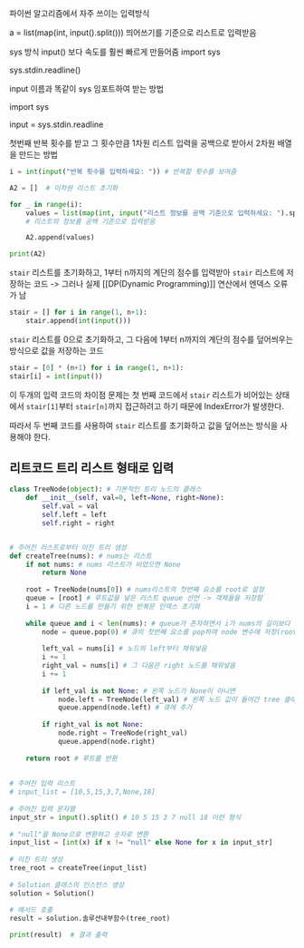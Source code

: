 파이썬 알고리즘에서 자주 쓰이는 입력방식

a = list(map(int, input().split()))
띄어쓰기를 기준으로 리스트로 입력받음

sys 방식 input() 보다 속도를 훨씬 빠르게 만들어줌
import sys

sys.stdin.readline()

input 이름과 똑같이 sys 임포트하여 받는 방법

import sys

input = sys.stdin.readline


첫번째 반복 횟수를 받고 그 횟수만큼 1차원 리스트 입력을 공백으로 받아서 2차원 배열을 만드는 방법

```python
i = int(input("반복 횟수를 입력하세요: ")) # 반복할 횟수를 보여줌

A2 = []  # 이차원 리스트 초기화

for _ in range(i):
    values = list(map(int, input("리스트 정보를 공백 기준으로 입력하세요: ").split())) 
    # 리스트의 정보를 공백 기준으로 입력받음

	A2.append(values)

print(A2)

```



`stair` 리스트를 초기화하고, 1부터 n까지의 계단의 점수를 입력받아 `stair` 리스트에 저장하는 코드 -> 그러나 실제 [[DP(Dynamic Programming)]] 연산에서 엔덱스 오류가 남

```python
stair = [] for i in range(1, n+1):
	stair.append(int(input()))
```

`stair` 리스트를 0으로 초기화하고, 그 다음에 1부터 n까지의 계단의 점수를 덮어씌우는 방식으로 값을 저장하는 코드

```python
stair = [0] * (n+1) for i in range(1, n+1):     
stair[i] = int(input())
```

이 두개의 입력 코드의 차이점
문제는 첫 번째 코드에서 `stair` 리스트가 비어있는 상태에서 `stair[1]`부터 `stair[n]`까지 접근하려고 하기 때문에 IndexError가 발생한다.

따라서 두 번째 코드를 사용하여 `stair` 리스트를 초기화하고 값을 덮어쓰는 방식을 사용해야 한다.


## 리트코드 트리 리스트 형태로 입력
```python
class TreeNode(object): # 기본적인 트리 노드의 클래스
	def __init__(self, val=0, left=None, right=None):
		self.val = val
		self.left = left
		self.right = right


# 주어진 리스트로부터 이진 트리 생성  
def createTree(nums): # nums는 리스트
    if not nums: # nums 리스트가 비었으면 None
        return None  
  
    root = TreeNode(nums[0]) # nums리스트의 첫번째 요소를 root로 설정
    queue = [root] # 루트값을 넣은 리스트 queue 선언 -> 객체들을 저장함
    i = 1 # 다른 노드를 만들기 위한 반복문 인덱스 초기화
  
    while queue and i < len(nums): # queue가 존자하면서 i가 nums의 길이보다 작음
        node = queue.pop(0) # 큐의 첫번째 요소를 pop하여 node 변수에 저장(root)
  
        left_val = nums[i] # 노드의 left부터 채워넣음
        i += 1  
        right_val = nums[i] # 그 다음은 right 노드를 채워넣음
        i += 1  
  
        if left_val is not None: # 왼쪽 노드가 None이 아니면
            node.left = TreeNode(left_val) # 왼쪽 노드 값이 들어간 tree 클래스
            queue.append(node.left) # 큐에 추가
  
        if right_val is not None:  
            node.right = TreeNode(right_val)  
            queue.append(node.right)  
  
    return root # 루트를 반환
  
  
# 주어진 입력 리스트  
# input_list = [10,5,15,3,7,None,18]  
  
# 주어진 입력 문자열  
input_str = input().split() # 10 5 15 3 7 null 18 이런 형식
  
# "null"을 None으로 변환하고 숫자로 변환  
input_list = [int(x) if x != "null" else None for x in input_str]  
  
# 이진 트리 생성  
tree_root = createTree(input_list)  
  
# Solution 클래스의 인스턴스 생성  
solution = Solution()  
  
# 메서드 호출  
result = solution.솔루션내부함수(tree_root)  

print(result)  # 결과 출력
```